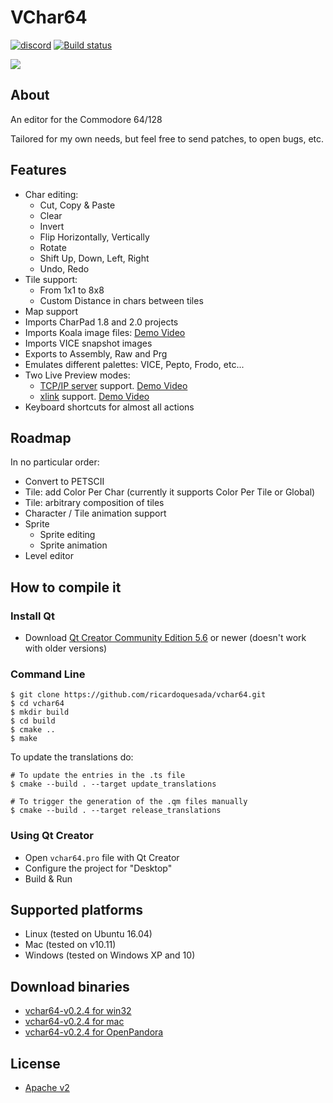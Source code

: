 # VChar64

[![discord](https://img.shields.io/discord/775177861665521725.svg)](https://discord.gg/r5aMn6Cw5q)
[![Build status](https://ci.appveyor.com/api/projects/status/q5euvgygdmqf67oj/branch/master?svg=true)](https://ci.appveyor.com/project/ricardoquesada/vchar64/branch/master)

<img src="https://lh3.googleusercontent.com/-iE0eqQymBDk/Vl9f_NOGrII/AAAAAAABcow/0sRHClMkr4U/s400-Ic42/Screen%252520Shot%2525202015-12-02%252520at%2525201.16.32%252520PM.png">

## About

An editor for the Commodore 64/128

Tailored for my own needs, but feel free to send patches, to open bugs, etc.


## Features

* Char editing:
    * Cut, Copy & Paste
    * Clear
    * Invert
    * Flip Horizontally, Vertically
    * Rotate
    * Shift Up, Down, Left, Right
    * Undo, Redo
* Tile support:
    * From 1x1 to 8x8
    * Custom Distance in chars between tiles
* Map support
* Imports CharPad 1.8 and 2.0 projects
* Imports Koala image files: [Demo Video](https://www.youtube.com/watch?v=wIBTINBCngs)
* Imports VICE snapshot images
* Exports to Assembly, Raw and Prg
* Emulates different palettes: VICE, Pepto, Frodo, etc...
* Two Live Preview modes:
    * [TCP/IP server](https://github.com/ricardoquesada/vchar64/blob/master/server/README.md) support. [Demo Video](https://www.youtube.com/watch?v=yNCK_wZbo40)
    * [xlink](http://henning-bekel.de/xlink/) support. [Demo Video](https://www.youtube.com/watch?v=ZaSR_mxRfmo)
* Keyboard shortcuts for almost all actions

## Roadmap

In no particular order:

* Convert to PETSCII
* Tile: add Color Per Char (currently it supports Color Per Tile or Global)
* Tile: arbitrary composition of tiles
* Character / Tile animation support
* Sprite
   * Sprite editing
   * Sprite animation
* Level editor

## How to compile it

### Install Qt

* Download [Qt Creator Community Edition 5.6](http://www.qt.io/download/) or newer (doesn't work with older versions)

### Command Line

```
$ git clone https://github.com/ricardoquesada/vchar64.git
$ cd vchar64
$ mkdir build
$ cd build
$ cmake ..
$ make
```

To update the translations do:

```
# To update the entries in the .ts file
$ cmake --build . --target update_translations

# To trigger the generation of the .qm files manually
$ cmake --build . --target release_translations
```

### Using Qt Creator

* Open `vchar64.pro` file with Qt Creator
* Configure the project for "Desktop"
* Build & Run

## Supported platforms

* Linux (tested on Ubuntu 16.04)
* Mac (tested on v10.11)
* Windows (tested on Windows XP and 10)

## Download binaries

* [vchar64-v0.2.4 for win32](https://github.com/ricardoquesada/vchar64/releases/download/0.2.4/vchar64-0.2.4.win32.zip)
* [vchar64-v0.2.4 for mac](https://github.com/ricardoquesada/vchar64/releases/download/0.2.4/vchar64-0.2.4.mac.dmg)
* [vchar64-v0.2.4 for OpenPandora](https://github.com/ricardoquesada/vchar64/releases/download/0.2.4/vchar64-0.2.4.pnd)

## License

* [Apache v2](http://www.apache.org/licenses/LICENSE-2.0)

